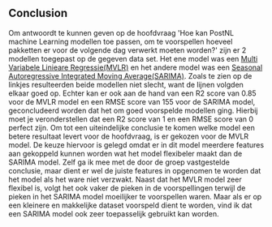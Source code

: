 ## Conclusion

Om antwoordt te kunnen geven op de hoofdvraag 'Hoe kan PostNL machine Learning modellen toe passen, om te voorspellen hoeveel pakketten er voor de volgende dag verwerkt moeten worden?' zijn er 2 modellen toegepast op de gegeven data set. Het ene model was een [Multi Variabele Linieare Regressie(MVLR)](https://github.com/Emir-Acikgoz-50/Minor-Data-Science/blob/main/Notebook%20Bewijzen/visualisatie%20MVLR%201.PNG) en het andere model was een [Seasonal Autoregressive Integrated Moving Average(SARIMA)](https://github.com/Emir-Acikgoz-50/Minor-Data-Science/blob/main/Notebook%20Bewijzen/visualisatie%20sarima.PNG). Zoals te zien op de linkjes resulteerden beide modellen niet slecht, want de lijnen volgden elkaar goed op. Echter kan er ook aan de hand van een R2 score van 0.85 voor de MVLR model en een RMSE score van 155 voor de SARIMA model, geconcludeerd worden dat het om goed voorspelde modellen ging. Hierbij moet je veronderstellen dat een R2 score van 1 en een RMSE score van 0 perfect zijn.
Om tot een uiteindelijke conclusie te komen welke model een betere resultaat levert voor de hoofdvraag, is er gekozen voor de MVLR model. De keuze hiervoor is gelegd omdat er in dit model meerdere features aan gekoppeld kunnen worden wat het model flexibeler maakt dan de SARIMA model.
Zelf ga ik mee met de door de groep vastgestelde conclusie, maar dient er wel de juiste features in opgenomen te worden dat het model als het ware niet verzwakt. Naast dat het MVLR model zeer flexibel is, volgt het ook vaker de pieken in de voorspellingen terwijl de pieken in het SARIMA model moeilijker te voorspellen waren. Maar als er op een kleinere en makkelijke dataset voorspeld dient te worden, vind ik dat een SARIMA model ook zeer toepasselijk gebruikt kan worden.
